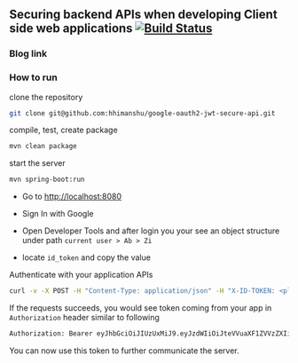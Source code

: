 ## Securing backend APIs when developing Client side web applications [![Build Status](https://travis-ci.org/hhimanshu/google-oauth2-jwt-secure-api.svg?branch=master)](https://travis-ci.org/hhimanshu/google-oauth2-jwt-secure-api)

### Blog link

### How to run
clone the repository
```bash
git clone git@github.com:hhimanshu/google-oauth2-jwt-secure-api.git

```

compile, test, create package
```bash
mvn clean package
```

start the server
```bash
mvn spring-boot:run
```

- Go to [http://localhost:8080](http://localhost:8080)

- Sign In with Google
- Open Developer Tools and after login you your see an object structure under path `current user > Ab > Zi `
- locate `id_token` and copy the value

Authenticate with your application APIs
```bash
curl -v -X POST -H "Content-Type: application/json" -H "X-ID-TOKEN: <place your id_token here>" -d'{}' http://localhost:8080/login
```

If the requests succeeds, you would see token coming from your app in `Authorization` header similar to following
```bash
Authorization: Bearer eyJhbGciOiJIUzUxMiJ9.eyJzdWIiOiJteVVuaXF1ZVVzZXIiLCJleHAiOjE0OTUwMDA3NjV9.B4Ax_BIkrW044rwVnN-qvLcT9r0JzP4VCECjExp3yTFqv4STNmEiG4LNBHU-BXjAOSgt9xuLV7LhVXPKLYApbQ
```

You can now use this token to further communicate the server.

